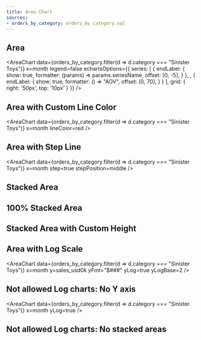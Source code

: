 ```yaml
---
title: Area Chart
sources:
- orders_by_category: orders_by_category.sql
---
```


## Area

<AreaChart
    data={orders_by_category.filter(d => d.category === "Sinister Toys")}
    x=month
    legend=false
    echartsOptions={{
        series: [
        {
            endLabel: {
                show: true,
                formatter: (params) => params.seriesName,
                offset: [0, -5], 
            }
        },
        ,
        {
            endLabel: {
                show: true,
                formatter: () => "AOV",
                offset: [0, 70],
            }
        }
        ],
        grid: {
            right: '50px',
            top: '10px'
        }
    }}
/>

## Area with Custom Line Color

<AreaChart
data={orders_by_category.filter(d => d.category === "Sinister Toys")}
x=month
lineColor=red
/>

## Area with Step Line

<AreaChart
data={orders_by_category.filter(d => d.category === "Sinister Toys")}
x=month
step=true
stepPosition=middle
/>

## Stacked Area

<AreaChart 
    data={orders_by_category} 
    x=month 
    y=sales_usd0k 
    series=category
/>

## 100% Stacked Area

<AreaChart 
    data={orders_by_category} 
    x=month 
    y=sales_usd0k 
    series=category
    type=stacked100
/>

## Stacked Area with Custom Height

<AreaChart 
    data={orders_by_category} 
    x=month 
    y=sales_usd0k 
    series=category
    chartAreaHeight=380
/>

## Area with Log Scale

<AreaChart
    data={orders_by_category.filter(d => d.category === "Sinister Toys")}
    x=month
    y=sales_usd0k 
    yFmt="$###"
    yLog=true
    yLogBase=2
/>

## Not allowed Log charts: No Y axis

<AreaChart
    data={orders_by_category.filter(d => d.category === "Sinister Toys")}
    x=month
    yLog=true
/>

## Not allowed Log charts: No stacked areas

<AreaChart 
    data={orders_by_category} 
    x=month 
    y=sales_usd0k 
    series=category
    yLog=true
/>
